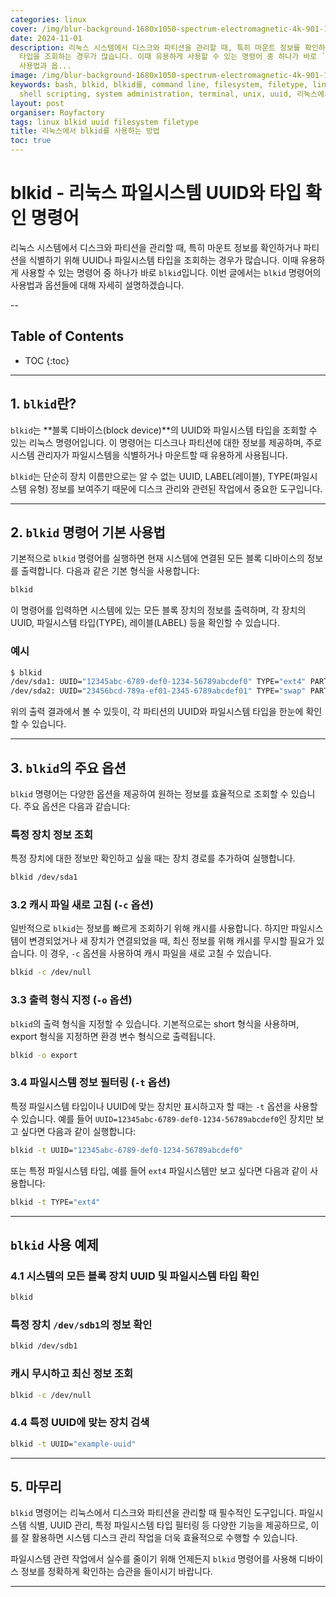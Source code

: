 ```yaml
---
categories: linux
cover: /img/blur-background-1680x1050-spectrum-electromagnetic-4k-901-1.jpg
date: 2024-11-01
description: 리눅스 시스템에서 디스크와 파티션을 관리할 때, 특히 마운트 정보를 확인하거나 파티션을 식별하기 위해 UUID나 파일시스템
  타입을 조회하는 경우가 많습니다. 이때 유용하게 사용할 수 있는 명령어 중 하나가 바로 `blkid`입니다. 이번 글에서는 `blkid` 명령어의
  사용법과 옵...
image: /img/blur-background-1680x1050-spectrum-electromagnetic-4k-901-1.jpg
keywords: bash, blkid, blkid를, command line, filesystem, filetype, linux, server management,
  shell scripting, system administration, terminal, unix, uuid, 리눅스에서, 방법, 사용하는
layout: post
organiser: Royfactory
tags: linux blkid uuid filesystem filetype
title: 리눅스에서 blkid를 사용하는 방법
toc: true
---
```


# blkid - 리눅스 파일시스템 UUID와 타입 확인 명령어

리눅스 시스템에서 디스크와 파티션을 관리할 때, 특히 마운트 정보를 확인하거나 파티션을 식별하기 위해 UUID나 파일시스템 타입을 조회하는 경우가 많습니다. 이때 유용하게 사용할 수 있는 명령어 중 하나가 바로 `blkid`입니다. 이번 글에서는 `blkid` 명령어의 사용법과 옵션들에 대해 자세히 설명하겠습니다.

--
## Table of Contents

* TOC
{:toc}

---


## 1. `blkid`란?

`blkid`는 **블록 디바이스(block device)**의 UUID와 파일시스템 타입을 조회할 수 있는 리눅스 명령어입니다. 이 명령어는 디스크나 파티션에 대한 정보를 제공하며, 주로 시스템 관리자가 파일시스템을 식별하거나 마운트할 때 유용하게 사용됩니다.

`blkid`는 단순히 장치 이름만으로는 알 수 없는 UUID, LABEL(레이블), TYPE(파일시스템 유형) 정보를 보여주기 때문에 디스크 관리와 관련된 작업에서 중요한 도구입니다.

---

## 2. `blkid` 명령어 기본 사용법

기본적으로 `blkid` 명령어를 실행하면 현재 시스템에 연결된 모든 블록 디바이스의 정보를 출력합니다. 다음과 같은 기본 형식을 사용합니다:

```bash
blkid
```

이 명령어를 입력하면 시스템에 있는 모든 블록 장치의 정보를 출력하며, 각 장치의 UUID, 파일시스템 타입(TYPE), 레이블(LABEL) 등을 확인할 수 있습니다.

### 예시

```bash
$ blkid
/dev/sda1: UUID="12345abc-6789-def0-1234-56789abcdef0" TYPE="ext4" PARTUUID="0001"
/dev/sda2: UUID="23456bcd-789a-ef01-2345-6789abcdef01" TYPE="swap" PARTUUID="0002"
```

위의 출력 결과에서 볼 수 있듯이, 각 파티션의 UUID와 파일시스템 타입을 한눈에 확인할 수 있습니다.

---

## 3. `blkid`의 주요 옵션
`blkid` 명령어는 다양한 옵션을 제공하여 원하는 정보를 효율적으로 조회할 수 있습니다. 주요 옵션은 다음과 같습니다:

### 특정 장치 정보 조회
특정 장치에 대한 정보만 확인하고 싶을 때는 장치 경로를 추가하여 실행합니다.

```bash
blkid /dev/sda1
```

### 3.2 캐시 파일 새로 고침 (`-c` 옵션)

일반적으로 `blkid`는 정보를 빠르게 조회하기 위해 캐시를 사용합니다. 하지만 파일시스템이 변경되었거나 새 장치가 연결되었을 때, 최신 정보를 위해 캐시를 무시할 필요가 있습니다. 이 경우, `-c` 옵션을 사용하여 캐시 파일을 새로 고칠 수 있습니다.

```bash
blkid -c /dev/null
```

### 3.3 출력 형식 지정 (`-o` 옵션)

`blkid`의 출력 형식을 지정할 수 있습니다. 기본적으로는 short 형식을 사용하며, export 형식을 지정하면 환경 변수 형식으로 출력됩니다.

```bash
blkid -o export
```

### 3.4 파일시스템 정보 필터링 (`-t` 옵션)

특정 파일시스템 타입이나 UUID에 맞는 장치만 표시하고자 할 때는 `-t` 옵션을 사용할 수 있습니다. 예를 들어 `UUID=12345abc-6789-def0-1234-56789abcdef0`인 장치만 보고 싶다면 다음과 같이 실행합니다:

```bash
blkid -t UUID="12345abc-6789-def0-1234-56789abcdef0"
```

또는 특정 파일시스템 타입, 예를 들어 `ext4` 파일시스템만 보고 싶다면 다음과 같이 사용합니다:

```bash
blkid -t TYPE="ext4"
```

---

## `blkid` 사용 예제

### 4.1 시스템의 모든 블록 장치 UUID 및 파일시스템 타입 확인

```bash
blkid
```

### 특정 장치 `/dev/sdb1`의 정보 확인

```bash
blkid /dev/sdb1
```

### 캐시 무시하고 최신 정보 조회

```bash
blkid -c /dev/null
```

### 4.4 특정 UUID에 맞는 장치 검색

```bash
blkid -t UUID="example-uuid"
```

---

## 5. 마무리

`blkid` 명령어는 리눅스에서 디스크와 파티션을 관리할 때 필수적인 도구입니다. 파일시스템 식별, UUID 관리, 특정 파일시스템 타입 필터링 등 다양한 기능을 제공하므로, 이를 잘 활용하면 시스템 디스크 관리 작업을 더욱 효율적으로 수행할 수 있습니다.

파일시스템 관련 작업에서 실수를 줄이기 위해 언제든지 `blkid` 명령어를 사용해 디바이스 정보를 정확하게 확인하는 습관을 들이시기 바랍니다.

---
